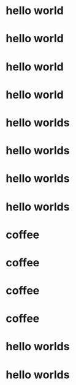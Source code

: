 # hello world
# hello world
# hello world
# hello world
# hello worlds
# hello worlds
# hello worlds
# hello worlds

# coffee
# coffee
# coffee
# coffee
# hello worlds
# hello worlds
